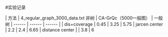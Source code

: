 #实验记录

| 方法 | 4_regular_graph_3000_data.txt 非树 | CA-GrQc（5000一般图） | 一般树
| ------ | ------ | ------ |
| dis+coverage | 0.45 | 3.25 |  5.75
| jarcen center | 2.2 | 2.4 |  6.65
| distance center |  | 3.8 |  6